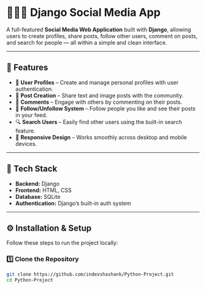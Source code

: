 # 🧑‍🤝‍🧑 Django Social Media App

A full-featured **Social Media Web Application** built with **Django**, allowing users to create profiles, share posts, follow other users, comment on posts, and search for people — all within a simple and clean interface.

---

## 🚀 Features

- 👤 **User Profiles** – Create and manage personal profiles with user authentication.  
- 📝 **Post Creation** – Share text and image posts with the community.  
- 💬 **Comments** – Engage with others by commenting on their posts.  
- 🤝 **Follow/Unfollow System** – Follow people you like and see their posts in your feed.  
- 🔍 **Search Users** – Easily find other users using the built-in search feature.  
- 📱 **Responsive Design** – Works smoothly across desktop and mobile devices.  

---

## 🧰 Tech Stack

- **Backend:** Django  
- **Frontend:** HTML, CSS  
- **Database:** SQLite  
- **Authentication:** Django’s built-in auth system  

---

## ⚙️ Installation & Setup

Follow these steps to run the project locally:

### 1️⃣ Clone the Repository
```bash
git clone https://github.com/indevshashank/Python-Project.git
cd Python-Project
